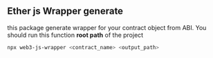 ## Ether js Wrapper generate

this package generate wrapper for your contract object from ABI. You should run this function **root path** of the project

```bash
npx web3-js-wrapper <contract_name> <output_path>
```
